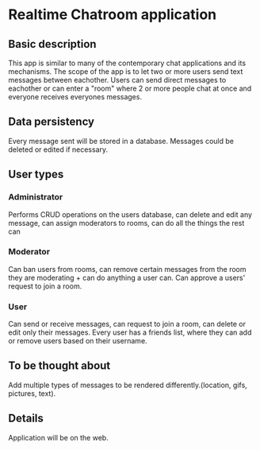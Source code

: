 # Realtime Chatroom application

## Basic description
This app is similar to many of the contemporary chat applications and its mechanisms. The scope of the app is to let two or more users send text messages between eachother. Users can send direct messages to eachother or can enter a "room" where 2 or more people chat at once and everyone receives everyones messages.

## Data persistency
Every message sent will be stored in a database. Messages could be deleted or edited if necessary.
## User types
### Administrator
Performs CRUD operations on the users database, can delete and edit any message, can assign moderators to rooms, can do all the things the rest can

### Moderator 
Can ban users from rooms, can remove certain messages from the room they are moderating + can do anything a user can. Can approve a users' request to join a room.

### User
Can send or receive messages, can request to join a room, can delete or edit only their messages.
Every user has a friends list, where they can add or remove users based on their username.

## To be thought about
Add multiple types of messages to be rendered differently.(location, gifs, pictures, text).

## Details
Application will be on the web.
